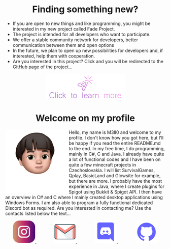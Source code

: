 <h1 align="center">Finding something new?</h1>

- If you are open to new things and like programming, you might be interested in my new project called Fade Project.
- The project is intended for all developers who want to participate.
- We offer a stable community network for developers, better communication between them and open options
- In the future, we plan to open up new possibilities for developers and, if interested, help them with cooperation.
- Are you interested in this project? Click and you will be redirected to the GitHub page of the project...

<a href="https://github.com/M3II0/FadeProject">
 <p align="center">
  <img src="./FadeProjectRedirect/Banner.png" width="250" height="80">
 </p>
</a>

<h1 align="center">Welcome on my profile</h1>
<p>
 <img src="./Profile/bitmoji.png" align="left" width="200">
 Hello, my name is M3II0 and welcome to my profile. I don't know how you got here, but I'll be happy if you read the entire README.md to the end.
 In my free time, I do programming, mainly in C#, C and Java. I already have quite a lot of functional codes and I have been on quite a few minecraft projects in Czechoslovakia. I will list SurvivalGames, Qplay, BasicLand and Glowsite for example, but there are more.
 I probably have the most experience in Java, where I create plugins for Spigot using Bukkit & Spigot API. I then have an overview in C# and C where I mainly created desktop applications using Windows Forms. I am also able to program a fully functional dedicated Discord bot as required.
 Are you interested in contacting me? Use the contacts listed below the text...
</p>
<p align="center">
 <a href="https://www.instagram.com/m_3_i_i_0/" style="padding-right: 55px;">
   <img src="./Contacts/Instagram.png" width="70">
 </a>
 <a href="mailto: mellomainmail@gmail.com" style="padding-right: 55px;">
   <img src="./Contacts/Email.png" width="70">
 </a>
 <a href="https://discord.com/users/718022945737539635/" style="padding-right: 55px;">
   <img src="./Contacts/Discord.png" width="70">
 </a>
 <a href="https://github.com/M3II0">
   <img src="./Contacts/GitHub.png" width="70">
 </a>
</p>
